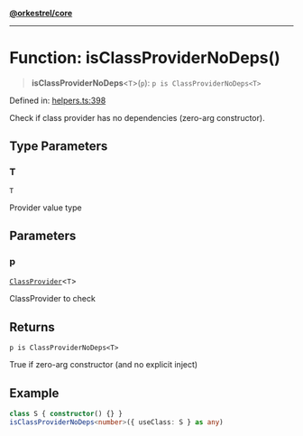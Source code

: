 [**@orkestrel/core**](../index.md)

***

# Function: isClassProviderNoDeps()

> **isClassProviderNoDeps**\<`T`\>(`p`): `p is ClassProviderNoDeps<T>`

Defined in: [helpers.ts:398](https://github.com/orkestrel/core/blob/4aab0d299da5f30a0c75f3eda95d1b02f821688d/src/helpers.ts#L398)

Check if class provider has no dependencies (zero-arg constructor).

## Type Parameters

### T

`T`

Provider value type

## Parameters

### p

[`ClassProvider`](../type-aliases/ClassProvider.md)\<`T`\>

ClassProvider to check

## Returns

`p is ClassProviderNoDeps<T>`

True if zero-arg constructor (and no explicit inject)

## Example

```ts
class S { constructor() {} }
isClassProviderNoDeps<number>({ useClass: S } as any)
```
